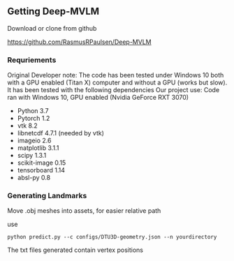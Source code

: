 ## Getting Deep-MVLM

Download or clone from github

https://github.com/RasmusRPaulsen/Deep-MVLM


### Requriements

Original Developer note: The code has been tested under Windows 10 both with a GPU enabled (Titan X) computer and without a GPU (works but slow). It has been tested with the following dependencies
Our project use: Code ran with Windows 10, GPU enabled (Nvidia GeForce RXT 3070)


- Python 3.7
- Pytorch 1.2
- vtk 8.2
- libnetcdf 4.7.1 (needed by vtk)
- imageio 2.6
- matplotlib 3.1.1
- scipy 1.3.1
- scikit-image 0.15
- tensorboard 1.14
- absl-py 0.8

### Generating Landmarks

Move .obj meshes into assets, for easier relative path

use 
```
python predict.py --c configs/DTU3D-geometry.json --n yourdirectory
```

The txt files generated contain vertex positions
